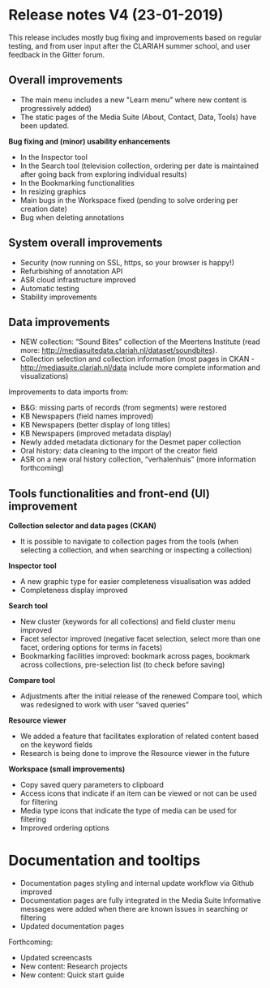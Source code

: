 **Release notes V4 (23-01-2019)**
===

This release includes mostly bug fixing and improvements based on regular testing, and from user input after the CLARIAH summer school, and user feedback in the Gitter forum.

## Overall improvements

- The main menu includes a new "Learn menu" where new content is progressively added)
- The static pages of the Media Suite (About, Contact, Data, Tools) have been updated. 

**Bug fixing and (minor) usability enhancements**

- In the Inspector tool
- In the Search tool (television collection, ordering per date is maintained after going back from exploring individual results)
- In the Bookmarking functionalities
- In resizing graphics
- Main bugs in the Workspace fixed (pending to solve ordering per creation date)
- Bug when deleting annotations

## System overall improvements

- Security (now running on SSL, https, so your browser is happy!)
- Refurbishing of annotation API
- ASR cloud infrastructure improved
- Automatic testing
- Stability improvements

## Data improvements

- NEW collection: “Sound Bites” collection of the Meertens Institute (read more: http://mediasuitedata.clariah.nl/dataset/soundbites).
- Collection selection and collection information (most pages in CKAN -<http://mediasuite.clariah.nl/data> include more complete information and visualizations)

Improvements to data imports from:

- B&G: missing parts of records (from segments) were restored
- KB Newspapers (field names improved)
- KB Newspapers (better display of long titles)
- KB Newspapers (improved metadata display)
- Newly added metadata dictionary for the Desmet paper collection
- Oral history: data cleaning to the import of the creator field
- ASR on a new oral history collection, “verhalenhuis” (more information forthcoming)

## Tools functionalities and front-end (UI) improvement

**Collection selector and data pages (CKAN)**

- It is possible to navigate to collection pages from the tools (when selecting a collection, and when searching or inspecting a collection)

**Inspector tool** 

- A new graphic type for easier completeness visualisation was added
- Completeness display improved

**Search tool** 

- New cluster (keywords for all collections) and field cluster menu improved
- Facet selector improved (negative facet selection, select more than one facet, ordering options for terms in facets)
- Bookmarking facilities improved: bookmark across pages, bookmark across collections, pre-selection list (to check before saving)

**Compare tool** 

- Adjustments after the initial release of the renewed Compare tool, which was redesigned to work with user “saved queries”

**Resource viewer** 

- We added a feature that facilitates exploration of related content based on the keyword fields
- Research is being done to improve the Resource viewer in the future

**Workspace (small improvements)**

- Copy saved query parameters to clipboard
- Access icons that indicate if an item can be viewed or not can be used for filtering
- Media type icons that indicate the type of media can be used for filtering
- Improved ordering options

# Documentation and tooltips

- Documentation pages styling and internal update workflow via Github improved
- Documentation pages are fully integrated in the Media Suite
  Informative messages were added when there are known issues in searching or filtering
- Updated documentation pages

Forthcoming: 

- Updated screencasts
- New content: Research projects
- New content: Quick start guide